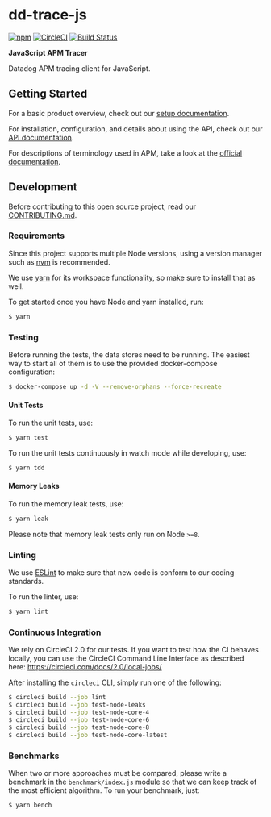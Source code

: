 # dd-trace-js

[![npm](https://img.shields.io/npm/v/dd-trace.svg)](https://www.npmjs.com/package/dd-trace)
[![CircleCI](https://img.shields.io/circleci/project/github/DataDog/dd-trace-js.svg)](https://circleci.com/gh/DataDog/dd-trace-js/tree/master)
[![Build Status](https://dev.azure.com/datadog-apm/dd-trace-js/_apis/build/status/build-node-core-windows)](https://dev.azure.com/datadog-apm/dd-trace-js/_build/latest)

**JavaScript APM Tracer**

Datadog APM tracing client for JavaScript.

## Getting Started

For a basic product overview, check out our [setup documentation](https://docs.datadoghq.com/tracing/setup/javascript/).

For installation, configuration, and details about using the API, check out our [API documentation](https://datadog.github.io/dd-trace-js).

For descriptions of terminology used in APM, take a look at the [official documentation](https://docs.datadoghq.com/tracing/visualization/).

## Development

Before contributing to this open source project, read our [CONTRIBUTING.md](https://github.com/DataDog/dd-trace-js/blob/master/CONTRIBUTING.md).

### Requirements

Since this project supports multiple Node versions, using a version
manager such as [nvm](https://github.com/creationix/nvm) is recommended.

We use [yarn](https://yarnpkg.com/) for its workspace functionality, so make sure to install that as well.

To get started once you have Node and yarn installed, run:

```sh
$ yarn
```

### Testing

Before running the tests, the data stores need to be running.
The easiest way to start all of them is to use the provided
docker-compose configuration:

```sh
$ docker-compose up -d -V --remove-orphans --force-recreate
```

#### Unit Tests

To run the unit tests, use:

```sh
$ yarn test
```

To run the unit tests continuously in watch mode while developing, use:

```sh
$ yarn tdd
```

#### Memory Leaks

To run the memory leak tests, use:

```sh
$ yarn leak
```

Please note that memory leak tests only run on Node `>=8`.

### Linting

We use [ESLint](https://eslint.org) to make sure that new code is
conform to our coding standards.

To run the linter, use:

```sh
$ yarn lint
```

### Continuous Integration

We rely on CircleCI 2.0 for our tests. If you want to test how the CI behaves
locally, you can use the CircleCI Command Line Interface as described here:
https://circleci.com/docs/2.0/local-jobs/

After installing the `circleci` CLI, simply run one of the following:

```sh
$ circleci build --job lint
$ circleci build --job test-node-leaks
$ circleci build --job test-node-core-4
$ circleci build --job test-node-core-6
$ circleci build --job test-node-core-8
$ circleci build --job test-node-core-latest
```

### Benchmarks

When two or more approaches must be compared, please write a benchmark
in the `benchmark/index.js` module so that we can keep track of the
most efficient algorithm. To run your benchmark, just:

```sh
$ yarn bench
```
